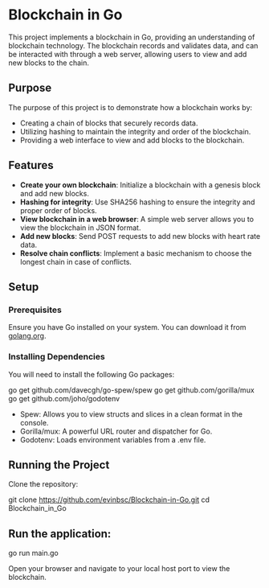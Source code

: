 # Blockchain in Go

This project implements a blockchain in Go, providing an understanding of blockchain technology. The blockchain records and validates data, and can be interacted with through a web server, allowing users to view and add new blocks to the chain.

## Purpose

The purpose of this project is to demonstrate how a blockchain works by:
- Creating a chain of blocks that securely records data.
- Utilizing hashing to maintain the integrity and order of the blockchain.
- Providing a web interface to view and add blocks to the blockchain.

## Features

- **Create your own blockchain**: Initialize a blockchain with a genesis block and add new blocks.
- **Hashing for integrity**: Use SHA256 hashing to ensure the integrity and proper order of blocks.
- **View blockchain in a web browser**: A simple web server allows you to view the blockchain in JSON format.
- **Add new blocks**: Send POST requests to add new blocks with heart rate data.
- **Resolve chain conflicts**: Implement a basic mechanism to choose the longest chain in case of conflicts.

## Setup

### Prerequisites

Ensure you have Go installed on your system. You can download it from [golang.org](https://golang.org/dl/).

### Installing Dependencies

You will need to install the following Go packages:

go get github.com/davecgh/go-spew/spew
go get github.com/gorilla/mux
go get github.com/joho/godotenv

- Spew: Allows you to view structs and slices in a clean format in the console.
- Gorilla/mux: A powerful URL router and dispatcher for Go.
- Godotenv: Loads environment variables from a .env file.

## Running the Project

Clone the repository:

git clone https://github.com/evinbsc/Blockchain-in-Go.git
cd Blockchain_in_Go

## Run the application:

go run main.go

Open your browser and navigate to your local host port to view the blockchain.
